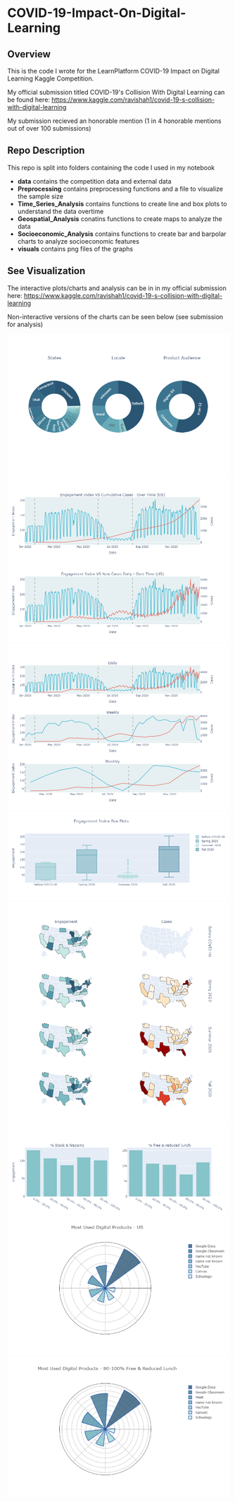 # COVID-19-Impact-On-Digital-Learning

## Overview

This is the code I wrote for the LearnPlatform COVID-19 Impact on Digital Learning Kaggle Competition. 

My official submission titled COVID-19's Collision With Digital Learning can be found here: https://www.kaggle.com/ravishah1/covid-19-s-collision-with-digital-learning

My submission recieved an honorable mention (1 in 4 honorable mentions out of over 100 submissions)

## Repo Description

This repo is split into folders containing the code I used in my notebook
- **data** contains the competition data and external data
- **Preprocessing** contains preprocessing functions and a file to visualize the sample size
- **Time_Series_Analysis** contains functions to create line and box plots to understand the data overtime
- **Geospatial_Analysis** conatins functions to create maps to analyze the data
- **Socioeconomic_Analysis** contains functions to create bar and barpolar charts to analyze socioeconomic features 
- **visuals** contains png files of the graphs

## See Visualization

The interactive plots/charts and analysis can be in in my official submission here: https://www.kaggle.com/ravishah1/covid-19-s-collision-with-digital-learning

Non-interactive versions of the charts can be seen below (see submission for analysis)

![image](https://github.com/RaviShah1/COVID-19-Impact-On-Digital-Learning/blob/main/visuals/pie_sample.png)
![image](https://github.com/RaviShah1/COVID-19-Impact-On-Digital-Learning/blob/main/visuals/line.png)
![image](https://github.com/RaviShah1/COVID-19-Impact-On-Digital-Learning/blob/main/visuals/resampled_line.png)
![image](https://github.com/RaviShah1/COVID-19-Impact-On-Digital-Learning/blob/main/visuals/box.png)
![image](https://github.com/RaviShah1/COVID-19-Impact-On-Digital-Learning/blob/main/visuals/maps.png)
![image](https://github.com/RaviShah1/COVID-19-Impact-On-Digital-Learning/blob/main/visuals/bar.png)
![image](https://github.com/RaviShah1/COVID-19-Impact-On-Digital-Learning/blob/main/visuals/barpolar1.png)
![image](https://github.com/RaviShah1/COVID-19-Impact-On-Digital-Learning/blob/main/visuals/barpolar2.png)


